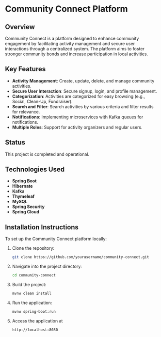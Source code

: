 # Community Connect Platform

## Overview
Community Connect is a platform designed to enhance community engagement by facilitating activity management and secure user interactions through a centralized system. The platform aims to foster stronger community bonds and increase participation in local activities.

## Key Features

- **Activity Management**: Create, update, delete, and manage community activities.
- **Secure User Interaction**: Secure signup, login, and profile management.
- **Categorization**: Activities are categorized for easy browsing (e.g., Social, Clean-Up, Fundraiser).
- **Search and Filter**: Search activities by various criteria and filter results for relevance.
- **Notifications**: Implementing microservices with Kafka queues for notifications.
- **Multiple Roles**: Support for activity organizers and regular users.

## Status
This project is completed and operational.

## Technologies Used
- **Spring Boot**
- **Hibernate**
- **Kafka**
- **Thymeleaf**
- **MySQL**
- **Spring Security**
- **Spring Cloud**

## Installation Instructions
To set up the Community Connect platform locally:

1. Clone the repository:
   ```bash
   git clone https://github.com/yourusername/community-connect.git
   ```
2. Navigate into the project directory:
   ```bash
   cd community-connect
   ```
3. Build the project:
   ```bash
   mvnw clean install
   ```
4. Run the application:
   ```bash
   mvnw spring-boot:run
   ```
5. Access the application at
   ```bash
   http://localhost:8080
   ```
   
